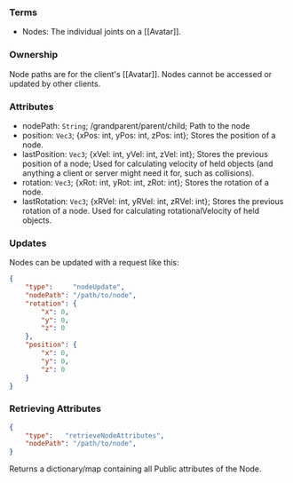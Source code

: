 ### Terms
- Nodes: The individual joints on a [[Avatar]].

### Ownership
Node paths are for the client's [[Avatar]]. Nodes cannot be accessed or updated by other clients.

### Attributes
- nodePath: `String`; /grandparent/parent/child; Path to the node
- position: `Vec3`; {xPos: int, yPos: int, zPos: int}; Stores the position of a node.
- lastPosition: `Vec3`; {xVel: int, yVel: int, zVel: int}; Stores the previous position of a node; Used for calculating velocity of held objects (and anything a client or server might need it for, such as collisions). 
- rotation: `Vec3`; {xRot: int, yRot: int, zRot: int}; Stores the rotation of a node.
- lastRotation: `Vec3`; {xRVel: int, yRVel: int, zRVel: int}; Stores the previous rotation of a node. Used for calculating rotationalVelocity of held objects.

### Updates
Nodes can be updated with a request like this:
```json
{
	"type":     "nodeUpdate",
	"nodePath": "/path/to/node",
	"rotation": {
		"x": 0,
		"y": 0,
		"z": 0
	},
	"position": {
		"x": 0,
		"y": 0,
		"z": 0
	}
}
```

### Retrieving Attributes
```json
{
	"type":   "retrieveNodeAttributes",
	"nodePath": "/path/to/node",
}
```
Returns a dictionary/map containing all Public attributes of the Node.